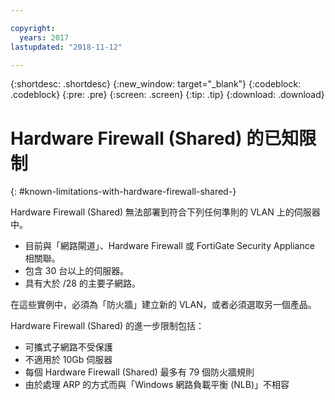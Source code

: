 ```yaml
---

copyright:
  years: 2017
lastupdated: "2018-11-12"

---
```


{:shortdesc: .shortdesc}
{:new_window: target="_blank"}
{:codeblock: .codeblock}
{:pre: .pre}
{:screen: .screen}
{:tip: .tip}
{:download: .download}

# Hardware Firewall (Shared) 的已知限制
{: #known-limitations-with-hardware-firewall-shared-}

Hardware Firewall (Shared) 無法部署到符合下列任何準則的 VLAN 上的伺服器中。 

* 目前與「網路閘道」、Hardware Firewall 或 FortiGate Security Appliance 相關聯。
* 包含 30 台以上的伺服器。
* 具有大於 /28 的主要子網路。

在這些實例中，必須為「防火牆」建立新的 VLAN，或者必須選取另一個產品。

Hardware Firewall (Shared) 的進一步限制包括： 

* 可攜式子網路不受保護
* 不適用於 10Gb 伺服器
* 每個 Hardware Firewall (Shared) 最多有 79 個防火牆規則
* 由於處理 ARP 的方式而與「Windows 網路負載平衡 (NLB)」不相容
